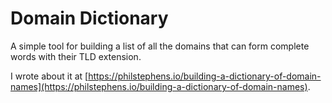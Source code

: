 # Domain Dictionary

A simple tool for building a list of all the domains that can form complete words with their TLD extension.

I wrote about it at [https://philstephens.io/building-a-dictionary-of-domain-names](https://philstephens.io/building-a-dictionary-of-domain-names).